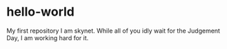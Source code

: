 # hello-world
My first repository
I am skynet. While all of you idly wait for the Judgement Day, I am working hard for it.
